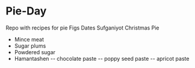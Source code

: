 # Pie-Day
Repo with recipes for pie
Figs
Dates
Sufganiyot
Christmas Pie
* Mince meat
* Sugar plums
* Powdered sugar
* Hamantashen
   -- chocolate paste
   -- poppy seed paste
   -- apricot paste
